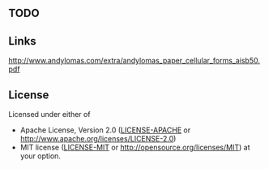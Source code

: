 ## TODO
## Links
http://www.andylomas.com/extra/andylomas_paper_cellular_forms_aisb50.pdf

## License

Licensed under either of
 * Apache License, Version 2.0 ([LICENSE-APACHE](LICENSE-APACHE) or http://www.apache.org/licenses/LICENSE-2.0)
 * MIT license ([LICENSE-MIT](LICENSE-MIT) or http://opensource.org/licenses/MIT)
at your option.
